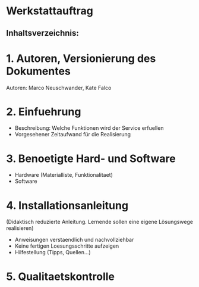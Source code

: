 # Werkstattauftrag
Inhaltsverzeichnis:
-------------------

# 1. Autoren, Versionierung des Dokumentes
Autoren: Marco Neuschwander, Kate Falco
<br>



# 2. Einfuehrung 
   - Beschreibung: Welche Funktionen wird der Service erfuellen
   - Vorgesehener Zeitaufwand für die Realisierung

# 3. Benoetigte Hard- und Software
   - Hardware (Materialliste, Funktionalitaet)
   - Software 

# 4. Installationsanleitung
 (Didaktisch reduzierte Anleitung. Lernende sollen eine eigene Lösungswege realisieren)
   - Anweisungen verstaendlich und nachvollziehbar
   - Keine fertigen Loesungsschritte aufzeigen
   - Hilfestellung (Tipps, Quellen...)

# 5. Qualitaetskontrolle
